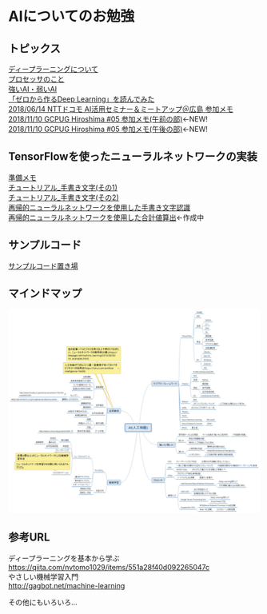 # AIについてのお勉強

## トピックス
[ディープラーニングについて](/topics/deeplarning.md)  
[プロセッサのこと](/topics/processor.md)  
[強いAI・弱いAI](/topics/strong_weak.md)  
[「ゼロから作るDeep Learning」を読んでみた](/DeepLearningFromScratch/00_top.md)  
[2018/06/14 NTTドコモ AI活用セミナー＆ミートアップ＠広島 参加メモ](/topics/20180614_docomoAI.md)  
[2018/11/10 GCPUG Hiroshima #05 参加メモ(午前の部)](/topics/20181110_GCP_1.md)←NEW!  
[2018/11/10 GCPUG Hiroshima #05 参加メモ(午後の部)](/topics/20181110_GCP_2.md)←NEW!  

## TensorFlowを使ったニューラルネットワークの実装
[準備メモ](/TensorFlow/01_prepare.md)  
[チュートリアル_手書き文字(その1)](/TensorFlow/02_MNIST_simple.md)  
[チュートリアル_手書き文字(その2)](/TensorFlow/03_MNIST_deep.md)  
[再帰的ニューラルネットワークを使用した手書き文字認識](/TensorFlow/04_MNIST_recurrent.md)  
[再帰的ニューラルネットワークを使用した合計値算出](/TensorFlow/05_SUM_recurrent.md)←作成中  

## サンプルコード
[サンプルコード置き場](https://github.com/yoktave-yoknel/AI_sample)

## マインドマップ
![AIについてのマインドマップ](/mindmap/AI_mindmap.jpg)

## 参考URL
ディープラーニングを基本から学ぶ  
https://qiita.com/nvtomo1029/items/551a28f40d092265047c  
やさしい機械学習入門  
http://gagbot.net/machine-learning  

その他にもいろいろ...
